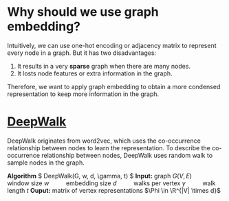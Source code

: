 # Why should we use graph embedding?
Intuitively, we can use one-hot encoding or adjacency matrix to represent every node in a graph. But it has two disadvantages:
1. It results in a very **sparse** graph when there are many nodes.
2. It losts node features or extra information in the graph.

Therefore, we want to apply graph embedding to obtain a more condensed representation to keep more information in the graph.

# [DeepWalk](http://www.perozzi.net/publications/14_kdd_deepwalk.pdf)
​​DeepWalk originates from word2vec, which uses the co-occurrence relationship between nodes to learn the representation. To describe the co-occurrence relationship between nodes, DeepWalk uses random walk to sample nodes in the graph.

**Algorithm** $ DeepWalk(G, w, d, \gamma, t) $
**Input:** graph $G(V,E)$
$\qquad$ window size $w$
$\qquad$ embedding size $d$ 
$\qquad$ walks per vertex $\gamma$
$\qquad$ walk length $t$
**Ouput:** matrix of vertex representations $\Phi \in \R^{|V| \times d}$
